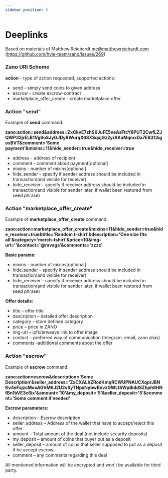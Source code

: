 ```yaml
---
sidebar_position: 5
---
```


# Deeplinks

Based on materials of Matthew Reichardt me@matthewreichardt.com (https://github.com/hyle-team/zano/issues/269)

### Zano URI Scheme

**action** - type of action requested, supported actions:

- send - simply send coins to given address
- escrow - create escrow-contract
- marketplace_offer_create - create marketplace offer

### Action "send"

Example of **send** command:

**zano:action=send&address=ZxCkvE7zhS6JuFE5neAaTtcY8PUT2CwfLZJQWP32jrELB1Vg9oSJyGJDyRWurqX6SXSqxjGz2yrAKaMqmxDa7E8313igosBVT&comment='Some payment'&mixins=11&hide_sender=true&hide_receiver=true**

- address - address of recipient
- comment - comment about payment[optional]
- mixins - number of mixins[optional]
- hide_sender - specify if sender address should be included in transaction(and visible for receiver)
- hide_receiver - specify if receiver address should be included in transaction(and visible for sender later, if wallet been restored from seed phrase)

### Action "marketplace_offer_create"

Example of **marketplace_offer_create** command:

**zano:action=marketplace_offer_create&mixins=11&hide_sender=true&hide_receiver=true&title='Random t-shirt'&description='One size fits all'&category='merch-tshirt'&price=10&img-url=''&contact='@ravaga'&comments='zzzz'**

**Basic params:**

- mixins - number of mixins[optional]
- hide_sender - specify if sender address should be included in transaction(and visible for receiver)
- hide_receiver - specify if receiver address should be included in transaction(and visible for sender later, if wallet been restored from seed phrase)

**Offer details:**

- title – offer title
- description – detailed offer description
- category – store defined category
- price – price in ZANO
- img-url – ipfs/arweave link to offer image
- contact – preferred way of communication (telegram, email, zano alias)
- comments -additional comments about the offer

### Action "escrow"

Example of **escrow** command:

**zano:action=escrow&description='Some Description'&seller_address='ZxCXALhZRodKmqRCWUPNAUCXqprJBNKv4eFsjzcMooAGVM6J2U2vSyTNpxNybwBnvzGWLtSWpBiddSZhph8HNfBn1bVE3c6ix'&amount='10'&my_deposit='5'&seller_deposit='5'&comment='Some comment if needed'**

**Escrow parameters:**

- description – Escrow description
- seller_address – Address of the wallet that have to accept/reject this offer
- amount – Total amount of the deal (not include security deposits)
- my_deposit – amount of coins that buyer put as a deposit
- seller_deposit – amount of coins that seller supposed to put as a deposit if he accept escrow
- comment – any comments regarding this deal

All mentioned information will be encrypted and won't be available for third party.
